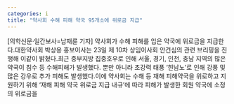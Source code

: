 ```yaml
---
categories: i
title: "약사회 수해 피해 약국 95개소에 위로금 지급"
---
```

[의학신문·일간보사=남재륜 기자] 약사회가 수해 피해를 입은 약국에 위로금을 지급한다.대한약사회 박상용 홍보이사는 23일 제 10차 상임이사회 안건심의 관련 브리핑을 진행해 이같이 밝혔다.최근 중부지방 집중호우로 인해 서울, 경기, 인천, 충남 지역의 많은 약국이 침수 등 수해피해가 발생했다. 뿐만 아니라 초강력 태풍 ‘힌남노’로 인해 강풍 및 많은 강우로 추가 피해도 발생했다.이에 약사회는 수해 등 재해 피해약국을 위로하고 지원하기 위해 ‘재해 피해 약국 위로금 지급 내규’에 따라 피해가 발생한 회원 약국에 소정의 위로금을